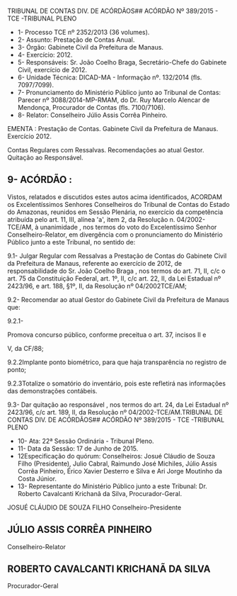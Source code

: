 TRIBUNAL DE CONTAS DIV. DE ACÓRDÃOS## ACÓRDÃO Nº 389/2015 - TCE -TRIBUNAL PLENO

- 1- Processo TCE nº 2352/2013 (36 volumes).
- 2- Assunto: Prestação de Contas Anual.
- 3- Órgão: Gabinete Civil da Prefeitura de Manaus.
- 4- Exercício: 2012.
- 5- Responsáveis: Sr. João Coelho Braga, Secretário-Chefe do Gabinete Civil, exercício de 2012.
- 6- Unidade Técnica: DICAD-MA - Informação nº. 132/2014 (fls. 7097/7099).
- 7-  Pronunciamento  do Ministério Público  junto  ao Tribunal  de Contas: Parecer  nº 3088/2014-MP-RMAM, do Dr. Ruy Marcelo Alencar de Mendonça, Procurador de Contas (fls. 7100/7106).
- 8- Relator: Conselheiro Júlio Assis Corrêa Pinheiro.

EMENTA :  Prestação de Contas. Gabinete Civil da Prefeitura de Manaus. Exercício 2012.

Contas Regulares com Ressalvas. Recomendações  ao  atual  Gestor.    Quitação  ao Responsável.

## 9- ACÓRDÃO :

Vistos, relatados e discutidos estes autos acima identificados, ACORDAM os Excelentíssimos Senhores Conselheiros do Tribunal de Contas do Estado do Amazonas, reunidos  em  Sessão  Plenária,  no  exercício  da  competência  atribuída  pelo  art.  11,  III, alínea 'a', item 2, da Resolução n. 04/2002-TCE/AM, à  unanimidade ,    nos  termos do voto do Excelentíssimo Senhor Conselheiro-Relator, em divergência com o pronunciamento do Ministério Público junto a este Tribunal,  no sentido de:

9.1- Julgar Regular com Ressalvas a Prestação de Contas do Gabinete Civil da Prefeitura de Manaus, referente ao exercício de 2012, de responsabilidade do Sr. João Coelho Braga , nos termos do art. 71, II, c/c o art. 75 da Constituição Federal, art. 1º, II, c/c art. 22, II,  da  Lei  Estadual nº 2423/96, e art. 188, §1º,  II, da Resolução nº 04/2002TCE/AM;

9.2- Recomendar ao atual Gestor do Gabinete Civil da Prefeitura de Manaus que:

9.2.1-

Promova concurso público, conforme preceitua o art. 37, incisos II e

V, da CF/88;

9.2.2Implante  ponto  biométrico, para que haja transparência no registro de ponto;

9.2.3Totalize o somatório do inventário, pois este refletirá nas informações das demonstrações contábeis.

9.3- Dar quitação ao responsável , nos termos do art. 24, da Lei Estadual nº 2423/96, c/c art. 189, II, da Resolução nº 04/2002-TCE/AM.TRIBUNAL DE CONTAS DIV. DE ACÓRDÃOS## ACÓRDÃO Nº 389/2015 - TCE -TRIBUNAL PLENO

- 10- Ata: 22ª Sessão Ordinária - Tribunal Pleno.
- 11- Data da Sessão: 17 de Junho de 2015.
- 12Especificação do quórum: Conselheiros: Josué Cláudio de Souza Filho (Presidente),  Julio  Cabral,  Raimundo  José  Michiles,  Júlio  Assis  Corrêa  Pinheiro,  Érico Xavier Desterro e Silva e Ari Jorge Moutinho da Costa Júnior.
- 13- Representante do Ministério Público junto a este Tribunal: Dr. Roberto Cavalcanti Krichanã da Silva, Procurador-Geral.

JOSUÉ CLÁUDIO DE SOUZA FILHO Conselheiro-Presidente

## JÚLIO ASSIS CORRÊA PINHEIRO

Conselheiro-Relator

## ROBERTO CAVALCANTI KRICHANÃ DA SILVA

Procurador-Geral